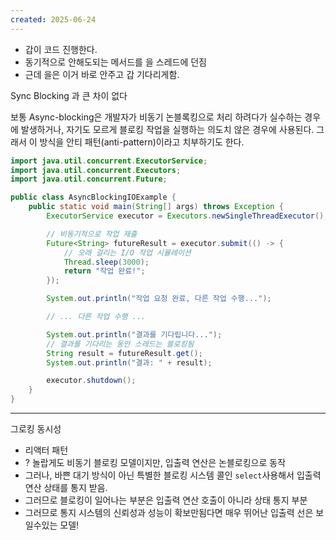 ```yaml
---
created: 2025-06-24
---
```

- 갑이 코드 진행한다.
- 동기적으로 안해도되는 메서드를 을 스레드에 던짐
- 근데 을은 이거 바로 안주고 갑 기다리게함.

Sync Blocking 과 큰 차이 없다

보통 Async-blocking은 개발자가 비동기 논블록킹으로 처리 하려다가 실수하는 경우에 발생하거나, 자기도 모르게 블로킹 작업을 실행하는 의도치 않은 경우에 사용된다. 그래서 이 방식을 안티 패턴(anti-pattern)이라고 치부하기도 한다.

```java
import java.util.concurrent.ExecutorService;
import java.util.concurrent.Executors;
import java.util.concurrent.Future;

public class AsyncBlockingIOExample {
    public static void main(String[] args) throws Exception {
        ExecutorService executor = Executors.newSingleThreadExecutor();

        // 비동기적으로 작업 제출
        Future<String> futureResult = executor.submit(() -> {
            // 오래 걸리는 I/O 작업 시뮬레이션
            Thread.sleep(3000);
            return "작업 완료!";
        });

        System.out.println("작업 요청 완료, 다른 작업 수행...");

        // ... 다른 작업 수행 ...

        System.out.println("결과를 기다립니다...");
        // 결과를 기다리는 동안 스레드는 블로킹됨
        String result = futureResult.get();
        System.out.println("결과: " + result);

        executor.shutdown();
    }
}
```

---
그로킹 동시성

- 리액터 패턴
- ? 놀랍게도 비동기 블로킹 모델이지만, 입출력 연산은 논블로킹으로 동작
- 그러나, 바쁜 대기 방식이 아닌 특별한 블로킹 시스템 콜인 `select`사용해서 입출력 연산 상태를 통지 받음.
- 그러므로 블로킹이 일어나는 부분은 입출력 연산 호출이 아니라 상태 통지 부분
- 그러므로 통지 시스템의 신뢰성과 성능이 확보만됨다면 매우 뛰어난 입출력 선은 보일수있는 모델!